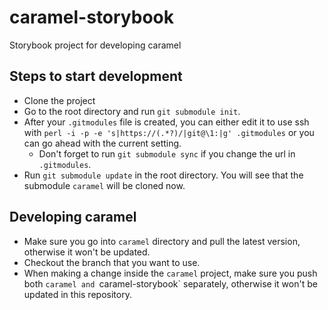 # caramel-storybook
Storybook project for developing caramel

## Steps to start development

* Clone the project
* Go to the root directory and run `git submodule init`.
* After your `.gitmodules` file is created, you can either edit it to use ssh with `perl -i -p -e 's|https://(.*?)/|git@\1:|g' .gitmodules` or you can go ahead with the current setting.
  * Don't forget to run `git submodule sync` if you change the url in `.gitmodules`.
* Run `git submodule update` in the root directory. You will see that the submodule `caramel` will be cloned now.

## Developing caramel
* Make sure you go into `caramel` directory and pull the latest version, otherwise it won't be updated.
* Checkout the branch that you want to use.
* When making a change inside the `caramel` project, make sure you push both `caramel and `caramel-storybook` separately, otherwise it won't be updated in this repository.

